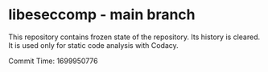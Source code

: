 # libeseccomp - main branch

This repository contains frozen state of the repository.
Its history is cleared. It is used only for static code
analysis with Codacy.

Commit Time: 1699950776
